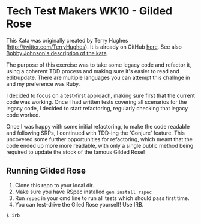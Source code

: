 # Tech Test Makers WK10 - Gilded Rose 

This Kata was originally created by Terry Hughes (http://twitter.com/TerryHughes). It is already on GitHub [here](https://github.com/NotMyself/GildedRose). See also [Bobby Johnson's description of the kata](http://iamnotmyself.com/2011/02/13/refactor-this-the-gilded-rose-kata/).

The purpose of this exercise was to take some legacy code and refactor it, using a coherent TDD process and making sure it's easier to read and edit/update. There are multiple languages you can attempt this challnge in and my preference was Ruby. 

I decided to focus on a test-first approach, making sure first that the current code was working. Once I had written tests covering all scenarios for the legacy code, I decided to start refactoring, regularly checking that legacy code worked.

Once I was happy with some initial refactoring, to make the code readable and following SRPs, I continued with TDD-ing the 'Conjure' feature. This uncovered some further opportunities for refactoring, which meant that the code ended up more more readable, with only a single public method being required to update the stock of the famous Gilded Rose!

## Running Gilded Rose 

1. Clone this repo to your local dir.
2. Make sure you have RSpec installed ```gem install rspec```
3. Run ```rspec``` in your cmd line to run all tests which should pass first time.
4. You can test-drive the Giled Rose yourself! Use IRB.

```
$ irb 
```